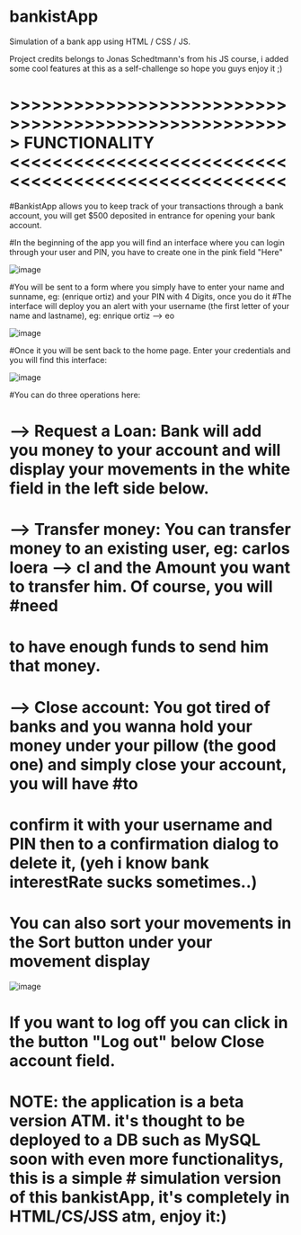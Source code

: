 # bankistApp
Simulation of a bank app using HTML / CSS / JS.

Project credits belongs to Jonas Schedtmann's from his JS course, i added some cool features at this as a self-challenge so hope you guys enjoy it ;)

# >>>>>>>>>>>>>>>>>>>>>>>>>>>>>>>>>>>>>>>>>>>>>>>>>>>>> FUNCTIONALITY <<<<<<<<<<<<<<<<<<<<<<<<<<<<<<<<<<<<<<<<<<<<<<<<<<<<

#BankistApp allows you to keep track of your transactions through a bank account, you will get $500 deposited in entrance for opening your bank account.

#In the beginning of the app you will find an interface where you can login through your user and PIN, you have to create one in the pink field "Here"

![image](https://user-images.githubusercontent.com/55217398/181151430-9b843b05-2f48-4a3a-8390-e910f4cc6bf0.png)

#You will be sent to a form where you simply have to enter your name and sunname, eg: (enrique ortiz) and your PIN with 4 Digits, once you do it
#The interface will deploy you an alert with your username (the first letter of your name and lastname), eg: enrique ortiz --> eo 

![image](https://user-images.githubusercontent.com/55217398/181151867-7dc5b503-258f-4d0e-86da-db0df9563dc2.png)

#Once it you will be sent back to the home page. Enter your credentials and you will find this interface:

![image](https://user-images.githubusercontent.com/55217398/181152078-a16d2ebe-fc11-4ff3-b6bc-6695a748e2ac.png)

#You can do three operations here:

# --> Request a Loan: Bank will add you money to your account and will display your movements in the white field in the left side below.
# --> Transfer money: You can transfer money to an existing user, eg: carlos loera --> cl and the Amount you want to transfer him. Of course, you will #need
# to have enough funds to send him that money.
# --> Close account: You got tired of banks and you wanna hold your money under your pillow (the good one) and simply close your account, you will have #to
# confirm it with your username and PIN then to a confirmation dialog to delete it, (yeh i know bank interestRate sucks sometimes..)

# You can also sort your movements in the Sort button under your movement display

![image](https://user-images.githubusercontent.com/55217398/181153485-e7cbcc3f-3d71-42df-8659-26d58a43235c.png)

# If you want to log off you can click in the button "Log out" below Close account field.

# NOTE: the application is a beta version ATM. it's thought to be deployed to a DB such as MySQL soon with even more functionalitys, this is a simple     # simulation version of this bankistApp, it's completely in HTML/CS/JSS atm, enjoy it:)
